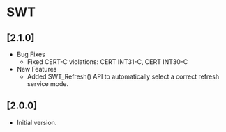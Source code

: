 # SWT

## [2.1.0]

- Bug Fixes
  - Fixed CERT-C violations: CERT INT31-C, CERT INT30-C
- New Features
  - Added SWT_Refresh() API to automatically select a correct refresh service mode.

## [2.0.0]

- Initial version.
